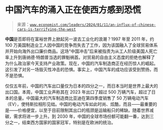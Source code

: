 <!--yml

category: 未分类

date: 2024-05-27 14:41:22

-->

# 中国汽车的涌入正在使西方感到恐慌

> 来源：[`www.economist.com/leaders/2024/01/11/an-influx-of-chinese-cars-is-terrifying-the-west`](https://www.economist.com/leaders/2024/01/11/an-influx-of-chinese-cars-is-terrifying-the-west)

**中国**是否即将在富裕世界上掀起另一波去工业化的浪潮？1997 年至 2011 年，约 100 万美国制造业工人因中国的竞争而失去了工作，因为该国融入了全球贸易体系并开始向海外出口廉价商品。这场“中国冲击”后来被指责为从工人阶级美国人死亡率上升到唐纳德·特朗普当选的罪魁祸首。对贸易的自由主义态度的拒绝也解释了为什么政治家今天支持产业政策。现在，中国的汽车制造商正在经历惊人的崛起。这引发了对另一场毁灭性冲击的恐惧。事实上，中国汽车的成功应该受到赞扬，而不是恐惧。

仅仅五年前，中国的汽车出口量仅为日本的四分之一，而日本当时是世界上最大的出口国。本周，中国工业声称其在 2023 年出口了超过 500 万辆汽车，超过了日本的总量。中国最大的汽车制造商比亚迪在第四季度销售了 50 万辆电动汽车（EV），使特斯拉相形见绌。中国的电动汽车如此时尚、炫酷，而且——最重要的是——价格便宜，以至于目前限制其出口的瓶颈是运输船只的稀缺。随着世界减碳，需求将进一步上升。到 2030 年，中国的全球市场份额可能翻一番，达到三分之一，结束西方国家的国家冠军，特别是在欧洲的统治。
